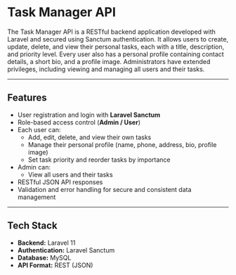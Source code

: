 # Task Manager API
The Task Manager API is a RESTful backend application developed with Laravel and secured using Sanctum authentication.
It allows users to create, update, delete, and view their personal tasks, each with a title, description, and priority level.
Every user also has a personal profile containing contact details, a short bio, and a profile image.
Administrators have extended privileges, including viewing and managing all users and their tasks.

---

## Features
- User registration and login with **Laravel Sanctum**
- Role-based access control (**Admin / User**)
- Each user can:
  - Add, edit, delete, and view their own tasks
  - Manage their personal profile (name, phone, address, bio, profile image)
  - Set task priority and reorder tasks by importance
- Admin can:
  - View all users and their tasks
- RESTful JSON API responses
- Validation and error handling for secure and consistent data management

---

## Tech Stack
- **Backend:** Laravel 11  
- **Authentication:** Laravel Sanctum  
- **Database:** MySQL  
- **API Format:** REST (JSON)
